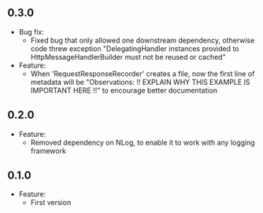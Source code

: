 ## 0.3.0
- Bug fix:
    - Fixed bug that only allowed one downstream dependency, otherwise code threw exception "DelegatingHandler instances provided to HttpMessageHandlerBuilder must not be reused or cached"
- Feature:
    -  When 'RequestResponseRecorder' creates a file, now the first line of metadata will be "Observations: !! EXPLAIN WHY THIS EXAMPLE IS IMPORTANT HERE !!" to encourage better documentation

## 0.2.0
- Feature:
    - Removed dependency on NLog, to enable it to work with any logging framework

## 0.1.0
- Feature:
    - First version
